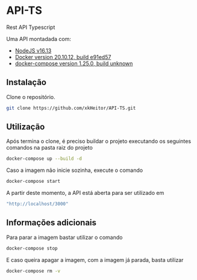# API-TS
Rest API Typescript

Uma API montadada com:
* [NodeJS v16.13	          						](https://nodejs.org/en/)
* [Docker version 20.10.12, build e91ed57			](https://www.docker.com)
* [docker-compose version 1.25.0, build unknown		]()

## Instalação

Clone o repositório.

```bash
git clone https://github.com/xkHeitor/API-TS.git
```

## Utilização

Após termina o clone, é preciso buildar o projeto executando os seguintes comandos na pasta raiz do projeto

```bash
docker-compose up --build -d
```

Caso a imagem não inicie sozinha, execute o comando

```bash
docker-compose start
```

A partir deste momento, a API está aberta para ser utilizado em

```bash
"http://localhost/3000"
```

## Informações adicionais

Para parar a imagem bastar utilizar o comando

```bash
docker-compose stop
```

E caso queira apagar a imagem, com a imagem já parada, basta utilizar

```bash
docker-compose rm -v
```
